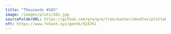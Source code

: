```yaml
---
title: "Thousands #183"
image: /images/plots/581.jpg
sourceFolderURL: https://github.com/gre/gre/tree/master/doodles/plottable-thousands
nft: https://www.fxhash.xyz/gentk/924761
---
```

